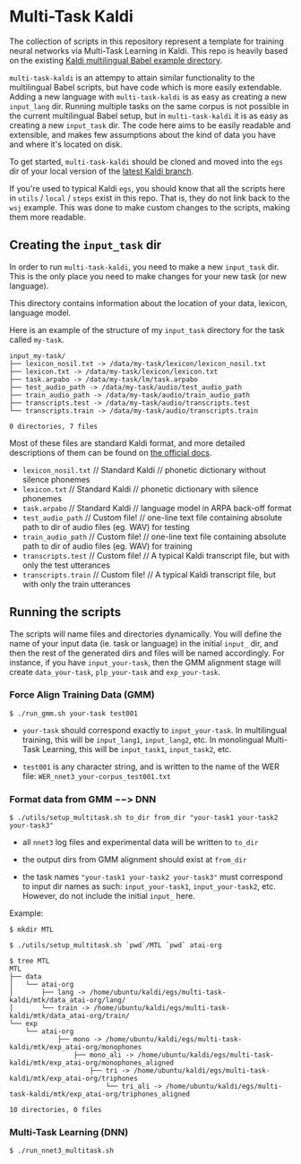 Multi-Task Kaldi
================

The collection of scripts in this repository represent a template for training neural networks via Multi-Task Learning in Kaldi. This repo is heavily based on the existing [Kaldi multilingual Babel example directory](https://github.com/kaldi-asr/kaldi/tree/master/egs/babel_multilang/s5).

`multi-task-kaldi` is an attempy to attain similar functionality to the multilingual Babel scripts, but have code which is more easily extendable. Adding a new language with `multi-task-kaldi` is as easy as creating a new `input_lang` dir. Running multiple tasks on the same corpus is not possible in the current multilingual Babel setup, but in `multi-task-kaldi` it is as easy as creating a new `input_task` dir. The code here aims to be easily readable and extensible, and makes few assumptions about the kind of data you have and where it's located on disk.

To get started, `multi-task-kaldi` should be cloned and moved into the `egs` dir of your local version of the [latest Kaldi branch](https://github.com/kaldi-asr/kaldi).


If you're used to typical Kaldi `egs`, you should know that all the scripts here in `utils` / `local` / `steps` exist in this repo. That is, they do not link back to the `wsj` example. This was done to make custom changes to the scripts, making them more readable.



Creating the `input_task` dir
------------------------------------

In order to run `multi-task-kaldi`, you need to make a new `input_task` dir. This is the only place you need to make changes for your new task (or new language).

This directory contains information about the location of your data, lexicon, language model.

Here is an example of the structure of my `input_task` directory for the task called `my-task`.

```
input_my-task/
├── lexicon_nosil.txt -> /data/my-task/lexicon/lexicon_nosil.txt
├── lexicon.txt -> /data/my-task/lexicon/lexicon.txt
├── task.arpabo -> /data/my-task/lm/task.arpabo
├── test_audio_path -> /data/my-task/audio/test_audio_path
├── train_audio_path -> /data/my-task/audio/train_audio_path
├── transcripts.test -> /data/my-task/audio/transcripts.test
└── transcripts.train -> /data/my-task/audio/transcripts.train

0 directories, 7 files
```

Most of these files are standard Kaldi format, and more detailed descriptions of them can be found on [the official docs](http://kaldi-asr.org/doc/data_prep.html).


- `lexicon_nosil.txt` // Standard Kaldi // phonetic dictionary without silence phonemes
- `lexicon.txt` // Standard Kaldi // phonetic dictionary with silence phonemes
- `task.arpabo` // Standard Kaldi // language model in ARPA back-off format
- `test_audio_path` // Custom file! // one-line text file containing absolute path to dir of audio files (eg. WAV) for testing
- `train_audio_path` // Custom file! // one-line text file containing absolute path to dir of audio files (eg. WAV) for training
- `transcripts.test` // Custom file! // A typical Kaldi transcript file, but with only the test utterances
- `transcripts.train` // Custom file! // A typical Kaldi transcript file, but with only the train utterances




Running the scripts
------------------------------------



The scripts will name files and directories dynamically. You will define the name of your input data (ie. task or language) in the initial `input_` dir, and then the rest of the generated dirs and files will be named accordingly. For instance, if you have `input_your-task`, then the GMM alignment stage will create `data_your-task`, `plp_your-task` and `exp_your-task`.




### Force Align Training Data (GMM)

`$ ./run_gmm.sh your-task test001`

- `your-task` should correspond exactly to `input_your-task`. In multilingual training, this will be `input_lang1`, `input_lang2`, etc. In monolingual Multi-Task Learning, this will be `input_task1`, `input_task2`, etc.

- `test001` is any character string, and is written to the name of the WER file: `WER_nnet3_your-corpus_test001.txt`


### Format data from GMM $-->$ DNN

`$ ./utils/setup_multitask.sh to_dir from_dir "your-task1 your-task2 your-task3"`

- all `nnet3` log files and experimental data will be written to `to_dir`

- the output dirs from GMM alignment should exist at `from_dir`

- the task names `"your-task1 your-task2 your-task3"` must correspond to input dir names as such: `input_your-task1`, `input_your-task2`, etc. However, do not include the initial `input_` here.


Example:

```
$ mkdir MTL

$ ./utils/setup_multitask.sh `pwd`/MTL `pwd` atai-org

$ tree MTL
MTL
├── data
│   └── atai-org
│       ├── lang -> /home/ubuntu/kaldi/egs/multi-task-kaldi/mtk/data_atai-org/lang/
│       └── train -> /home/ubuntu/kaldi/egs/multi-task-kaldi/mtk/data_atai-org/train/
└── exp
    └── atai-org
            ├── mono -> /home/ubuntu/kaldi/egs/multi-task-kaldi/mtk/exp_atai-org/monophones
	            ├── mono_ali -> /home/ubuntu/kaldi/egs/multi-task-kaldi/mtk/exp_atai-org/monophones_aligned
		            ├── tri -> /home/ubuntu/kaldi/egs/multi-task-kaldi/mtk/exp_atai-org/triphones
			            └── tri_ali -> /home/ubuntu/kaldi/egs/multi-task-kaldi/mtk/exp_atai-org/triphones_aligned

10 directories, 0 files
```

### Multi-Task Learning (DNN)

`$ ./run_nnet3_multitask.sh `

